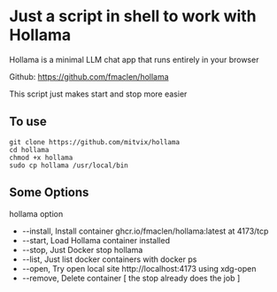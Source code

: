
# Just a script in shell to work with Hollama

Hollama is a minimal LLM chat app that runs entirely in your browser

Github: https://github.com/fmaclen/hollama

This script just makes start and stop more easier

## To use

```
git clone https://github.com/mitvix/hollama
cd hollama
chmod +x hollama
sudo cp hollama /usr/local/bin
```

## Some Options

hollama option

* --install,    Install container ghcr.io/fmaclen/hollama:latest at 4173/tcp
* --start,      Load Hollama container installed
* --stop,       Just Docker stop hollama
* --list,       Just list docker containers with docker ps
* --open,       Try open local site http://localhost:4173 using xdg-open
* --remove,     Delete container [ the stop already does the job ] 
